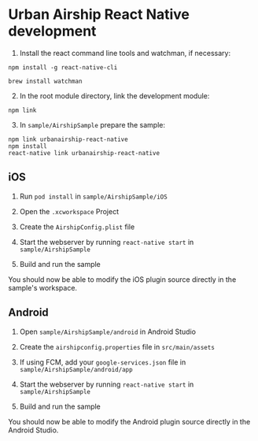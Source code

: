 # Urban Airship React Native development

1) Install the react command line tools and watchman, if necessary:

```
npm install -g react-native-cli
```

```
brew install watchman
```

2) In the root module directory, link the development module:
```
npm link
```

3) In `sample/AirshipSample` prepare the sample:
```
npm link urbanairship-react-native
npm install
react-native link urbanairship-react-native
```

## iOS

1) Run `pod install` in `sample/AirshipSample/iOS`

2) Open the `.xcworkspace` Project

3) Create the `AirshipConfig.plist` file

4) Start the webserver by running `react-native start` in `sample/AirshipSample`

5) Build and run the sample

You should now be able to modify the iOS plugin source directly in the sample's
workspace.


## Android

1) Open `sample/AirshipSample/android` in Android Studio

2) Create the `airshipconfig.properties` file in `src/main/assets`

3) If using FCM, add your `google-services.json` file in `sample/AirshipSample/android/app`

4) Start the webserver by running `react-native start` in `sample/AirshipSample`

5) Build and run the sample

You should now be able to modify the Android plugin source directly in the Android Studio.
